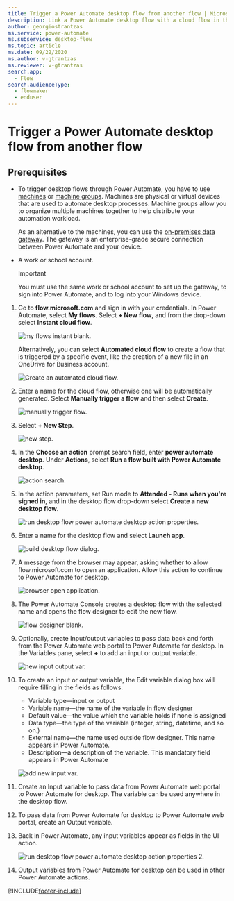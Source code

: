 ```yaml
---
title: Trigger a Power Automate desktop flow from another flow | Microsoft Docs
description: Link a Power Automate desktop flow with a cloud flow in the Power Automate portal
author: georgiostrantzas
ms.service: power-automate
ms.subservice: desktop-flow
ms.topic: article
ms.date: 09/22/2020
ms.author: v-gtrantzas
ms.reviewer: v-gtrantzas
search.app: 
  - Flow
search.audienceType: 
  - flowmaker
  - enduser
---
```



# Trigger a Power Automate desktop flow from another flow


## Prerequisites

- To trigger desktop flows through Power Automate, you have to use [machines](manage-machines.md) or [machine groups](manage-machine-groups.md). Machines are physical or virtual devices that are used to automate desktop processes. Machine groups allow you to organize multiple machines together to help distribute your automation workload.

   As an alternative to the machines, you can use the [on-premises data gateway](https://go.microsoft.com/fwlink/?LinkID=820580&clcid=0x409). The gateway is an enterprise-grade secure connection between Power Automate and your device. 

- A work or school account. 

   >[!IMPORTANT]
   >You must use the same work or school account to set up the gateway, to sign into Power Automate, and to log into your Windows device.
   

1. Go to **flow.microsoft.com** and sign in with your credentials. In Power Automate, select **My flows**. Select **+ New flow**, and from the drop-down select **Instant cloud flow**.

   ![my flows instant blank.](\media\link-pad-flow-portal\my-flows-instant-blank.png)

   Alternatively, you can select **Automated cloud flow** to create a flow that is triggered by a specific event, like the creation of a new file in an OneDrive for Business account.

   ![Create an automated cloud flow.](\media\link-pad-flow-portal\automated-cloud-flow.png)

1. Enter a name for the cloud flow, otherwise one will be automatically generated. Select **Manually trigger a flow** and then select **Create**.

   ![manually trigger flow.](\media\link-pad-flow-portal\manually-trigger-flow.png)

1. Select **+ New Step**.

   ![new step.](\media\link-pad-flow-portal\new-step.png)

1. In the **Choose an action** prompt search field, enter **power automate desktop**. Under **Actions**, select **Run a flow built with Power Automate desktop**.

   ![action search.](\media\link-pad-flow-portal\action-search.png)

1. In the action parameters, set Run mode to **Attended - Runs when you're signed in**, and in the desktop flow drop-down select **Create a new desktop flow**.

   ![run desktop flow power automate desktop action properties.](\media\link-pad-flow-portal\run-desktop-flow-v2-action-properties.png)

1. Enter a name for the desktop flow and select **Launch app**.

   ![build desktop flow dialog.](\media\link-pad-flow-portal\build-desktop-flow-dialog.png)

1. A message from the browser may appear, asking whether to allow flow.microsoft.com to open an application. Allow this action to continue to Power Automate for desktop.

   ![browser open application.](\media\link-pad-flow-portal\browser-open-application.png)

1. The Power Automate Console creates a desktop flow with the selected name and opens the flow designer to edit the new flow.

   ![flow designer blank.](\media\link-pad-flow-portal\flow-designer-blank.png)

1. Optionally, create Input/output variables to pass data back and forth from the Power Automate web portal to Power Automate for desktop. In the Variables pane, select **+** to add an input or output variable.

   ![new input output var.](\media\link-pad-flow-portal\new-input-output-var.png)

1. To create an input or output variable, the Edit variable dialog box will require filling in the fields as follows:
   * Variable type—input or output
   * Variable name—the name of the variable in flow designer
   * Default value—the value which the variable holds if none is assigned
   * Data type—the type of the variable (integer, string, datetime, and so on.)
   * External name—the name used outside flow designer. This name appears in Power    Automate.
   * Description—a description of the variable. This mandatory field appears in Power Automate

   ![add new input var.](\media\link-pad-flow-portal\add-new-input-var.png)

1. Create an Input variable to pass data from Power Automate web portal to Power Automate for desktop. The variable can be used anywhere in the desktop flow.

1. To pass data from Power Automate for desktop to Power Automate web portal, create an Output variable.

1. Back in Power Automate, any input variables appear as fields in the UI action.

   ![run desktop flow power automate desktop action properties 2.](\media\link-pad-flow-portal\run-desktop-flow-v2-action-properties-2.png)

1. Output variables from Power Automate for desktop can be used in other Power Automate actions.




[!INCLUDE[footer-include](../includes/footer-banner.md)]